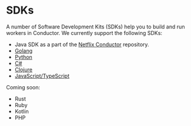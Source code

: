 # SDKs

A number of Software Development Kits (SDKs) help you to build and run workers in Conductor. We currently support the following SDKs:

- Java SDK as a part of the [Netflix Conductor](https://github.com/Netflix/conductor/tree/main/java-sdk) repository.
- [Golang](/content/docs/how-tos/sdks/conductor-go/main)
- [Python](/content/docs/how-tos/sdks/conductor-python/main)
- [C#](/content/docs/how-tos/sdks/conductor-csharp/main)
- [Clojure](/content/docs/how-tos/sdks/conductor-clojure/main)
- [JavaScript/TypeScript](https://github.com/conductor-sdk/conductor-javascript)

Coming soon:

- Rust
- Ruby
- Kotlin
- PHP
